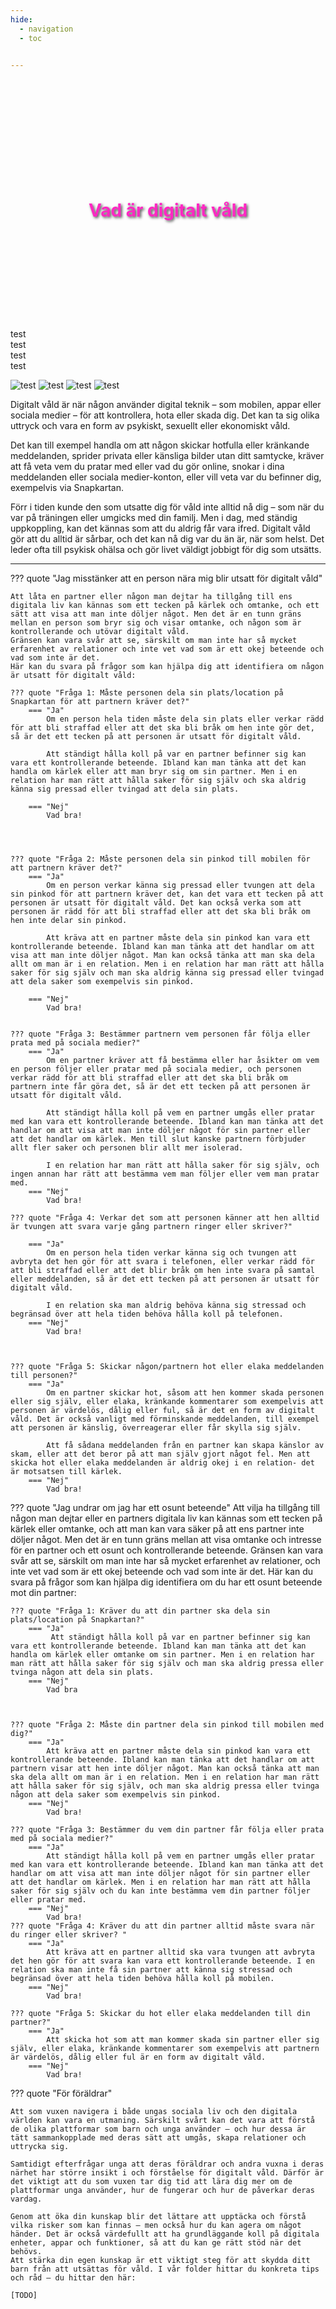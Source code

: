 ```yaml
---
hide:
  - navigation
  - toc


---
```



<div style="
        background-image: url('resources/images/ctrl-image-1.jpg'); /* Replace with your hero image URL */
        background-size: cover; /* Cover the entire div */
        background-position: center; /* Center the image */
        height: 400px; /* Set the height of the hero section */
        display: flex; /* Use flexbox for centering content */
        align-items: center; /* Center content vertically */
        justify-content: center; /* Center content horizontally */
        color: white; /* Text color */
        text-align: center; /* Center text */
        text-shadow: 2px 2px 4px rgba(0, 0, 0, 0.7); /* Black shadow effect */
        ">
        <h1 style="color:#FF28C3">
            Vad är digitalt våld
        </h1>
</div>

<div style="background-image: url('resources/images/ctrl-image-1.jpg');">test</div>
<div style="background-image: url('/resources/images/ctrl-image-1.jpg');">test</div>
<div style="background-image: url('./resources/images/ctrl-image-1.jpg');">test</div>
<div style="background-image: url('../resources/images/ctrl-image-1.jpg');">test</div>


![test](resources/images/ctrl-image-1.jpg)
![test](/resources/images/ctrl-image-1.jpg)
![test](./resources/images/ctrl-image-1.jpg)
![test](../resources/images/ctrl-image-1.jpg)

Digitalt våld är när någon använder digital teknik – som mobilen, appar eller sociala medier – för att kontrollera, hota eller skada dig. Det kan ta sig olika uttryck och vara en form av psykiskt, sexuellt eller ekonomiskt våld.


Det kan till exempel handla om att någon skickar hotfulla eller kränkande meddelanden, sprider privata eller känsliga bilder utan ditt samtycke, kräver att få veta vem du pratar med eller vad du gör online, snokar i dina meddelanden eller sociala medier-konton, eller vill veta var du befinner dig, exempelvis via Snapkartan.


Förr i tiden kunde den som utsatte dig för våld inte alltid nå dig – som när du var på träningen eller umgicks med din familj. Men i dag, med ständig uppkoppling, kan det kännas som att du aldrig får vara ifred. Digitalt våld gör att du alltid är sårbar, och det kan nå dig var du än är, när som helst. Det leder ofta till psykisk ohälsa och gör livet väldigt jobbigt för dig som utsätts.


---

??? quote "Jag misstänker att en person nära mig blir utsatt för digitalt våld"
  
    
    Att låta en partner eller någon man dejtar ha tillgång till ens digitala liv kan kännas som ett tecken på kärlek och omtanke, och ett sätt att visa att man inte döljer något. Men det är en tunn gräns mellan en person som bryr sig och visar omtanke, och någon som är kontrollerande och utövar digitalt våld.
    Gränsen kan vara svår att se, särskilt om man inte har så mycket erfarenhet av relationer och inte vet vad som är ett okej beteende och vad som inte är det.
    Här kan du svara på frågor som kan hjälpa dig att identifiera om någon är utsatt för digitalt våld: 

    ??? quote "Fråga 1: Måste personen dela sin plats/location på Snapkartan för att partnern kräver det?"
        === "Ja"
            Om en person hela tiden måste dela sin plats eller verkar rädd för att bli straffad eller att det ska bli bråk om hen inte gör det, så är det ett tecken på att personen är utsatt för digitalt våld.

            Att ständigt hålla koll på var en partner befinner sig kan vara ett kontrollerande beteende. Ibland kan man tänka att det kan handla om kärlek eller att man bryr sig om sin partner. Men i en relation har man rätt att hålla saker för sig själv och ska aldrig känna sig pressad eller tvingad att dela sin plats. 

        === "Nej"
            Vad bra!




    ??? quote "Fråga 2: Måste personen dela sin pinkod till mobilen för att partnern kräver det?"
        === "Ja" 
            Om en person verkar känna sig pressad eller tvungen att dela sin pinkod för att partnern kräver det, kan det vara ett tecken på att personen är utsatt för digitalt våld. Det kan också verka som att personen är rädd för att bli straffad eller att det ska bli bråk om hen inte delar sin pinkod.

            Att kräva att en partner måste dela sin pinkod kan vara ett kontrollerande beteende. Ibland kan man tänka att det handlar om att visa att man inte döljer något. Man kan också tänka att man ska dela allt om man är i en relation. Men i en relation har man rätt att hålla saker för sig själv och man ska aldrig känna sig pressad eller tvingad att dela saker som exempelvis sin pinkod. 

        === "Nej" 
            Vad bra! 


    ??? quote "Fråga 3: Bestämmer partnern vem personen får följa eller prata med på sociala medier?" 
        === "Ja" 
            Om en partner kräver att få bestämma eller har åsikter om vem en person följer eller pratar med på sociala medier, och personen verkar rädd för att bli straffad eller att det ska bli bråk om partnern inte får göra det, så är det ett tecken på att personen är utsatt för digitalt våld.

            Att ständigt hålla koll på vem en partner umgås eller pratar med kan vara ett kontrollerande beteende. Ibland kan man tänka att det handlar om att visa att man inte döljer något för sin partner eller att det handlar om kärlek. Men till slut kanske partnern förbjuder allt fler saker och personen blir allt mer isolerad.

            I en relation har man rätt att hålla saker för sig själv, och ingen annan har rätt att bestämma vem man följer eller vem man pratar med. 
        === "Nej"
            Vad bra! 

    ??? quote "Fråga 4: Verkar det som att personen känner att hen alltid är tvungen att svara varje gång partnern ringer eller skriver?" 

        === "Ja" 
            Om en person hela tiden verkar känna sig och tvungen att avbryta det hen gör för att svara i telefonen, eller verkar rädd för att bli straffad eller att det blir bråk om hen inte svara på samtal eller meddelanden, så är det ett tecken på att personen är utsatt för digitalt våld.

            I en relation ska man aldrig behöva känna sig stressad och begränsad över att hela tiden behöva hålla koll på telefonen. 
        === "Nej"
            Vad bra!



    ??? quote "Fråga 5: Skickar någon/partnern hot eller elaka meddelanden till personen?" 
        === "Ja" 
            Om en partner skickar hot, såsom att hen kommer skada personen eller sig själv, eller elaka, kränkande kommentarer som exempelvis att personen är värdelös, dålig eller ful, så är det en form av digitalt våld. Det är också vanligt med förminskande meddelanden, till exempel att personen är känslig, överreagerar eller får skylla sig själv.

            Att få sådana meddelanden från en partner kan skapa känslor av skam, eller att det beror på att man själv gjort något fel. Men att skicka hot eller elaka meddelanden är aldrig okej i en relation- det är motsatsen till kärlek. 
        === "Nej" 
            Vad bra! 




??? quote "Jag undrar om jag har ett osunt beteende"
    Att vilja ha tillgång till någon man dejtar eller en partners digitala liv kan kännas som ett tecken på kärlek eller omtanke, och att man kan vara säker på att ens partner inte döljer något.
    Men det är en tunn gräns mellan att visa omtanke och intresse för en partner och ett osunt och kontrollerande beteende. Gränsen kan vara svår att se, särskilt om man inte har så mycket erfarenhet av relationer, och inte vet vad som är ett okej beteende och vad som inte är det.
    Här kan du svara på frågor som kan hjälpa dig identifiera om du har ett osunt beteende mot din partner: 

    ??? quote "Fråga 1: Kräver du att din partner ska dela sin plats/location på Snapkartan?"
        === "Ja"
             Att ständigt hålla koll på var en partner befinner sig kan vara ett kontrollerande beteende. Ibland kan man tänka att det kan handla om kärlek eller omtanke om sin partner. Men i en relation har man rätt att hålla saker för sig själv och man ska aldrig pressa eller tvinga någon att dela sin plats.
        === "Nej"
            Vad bra



    ??? quote "Fråga 2: Måste din partner dela sin pinkod till mobilen med dig?"
        === "Ja"
            Att kräva att en partner måste dela sin pinkod kan vara ett kontrollerande beteende. Ibland kan man tänka att det handlar om att partnern visar att hen inte döljer något. Man kan också tänka att man ska dela allt om man är i en relation. Men i en relation har man rätt att hålla saker för sig själv, och man ska aldrig pressa eller tvinga någon att dela saker som exempelvis sin pinkod. 
        === "Nej"
            Vad bra!

    ??? quote "Fråga 3: Bestämmer du vem din partner får följa eller prata med på sociala medier?"
        === "Ja"
            Att ständigt hålla koll på vem en partner umgås eller pratar med kan vara ett kontrollerande beteende. Ibland kan man tänka att det handlar om att visa att man inte döljer något för sin partner eller att det handlar om kärlek. Men i en relation har man rätt att hålla saker för sig själv och du kan inte bestämma vem din partner följer eller pratar med. 
        === "Nej"
            Vad bra! 
    ??? quote "Fråga 4: Kräver du att din partner alltid måste svara när du ringer eller skriver? "
        === "Ja"
            Att kräva att en partner alltid ska vara tvungen att avbryta det hen gör för att svara kan vara ett kontrollerande beteende. I en relation ska man inte få sin partner att känna sig stressad och begränsad över att hela tiden behöva hålla koll på mobilen.  
        === "Nej"
            Vad bra! 

    ??? quote "Fråga 5: Skickar du hot eller elaka meddelanden till din partner?"
        === "Ja"
            Att skicka hot som att man kommer skada sin partner eller sig själv, eller elaka, kränkande kommentarer som exempelvis att partnern är värdelös, dålig eller ful är en form av digitalt våld. 
        === "Nej"
            Vad bra! 


??? quote "För föräldrar"

    Att som vuxen navigera i både ungas sociala liv och den digitala världen kan vara en utmaning. Särskilt svårt kan det vara att förstå de olika plattformar som barn och unga använder – och hur dessa är tätt sammankopplade med deras sätt att umgås, skapa relationer och uttrycka sig.

    Samtidigt efterfrågar unga att deras föräldrar och andra vuxna i deras närhet har större insikt i och förståelse för digitalt våld. Därför är det viktigt att du som vuxen tar dig tid att lära dig mer om de plattformar unga använder, hur de fungerar och hur de påverkar deras vardag.

    Genom att öka din kunskap blir det lättare att upptäcka och förstå vilka risker som kan finnas – men också hur du kan agera om något händer. Det är också värdefullt att ha grundläggande koll på digitala enheter, appar och funktioner, så att du kan ge rätt stöd när det behövs.
    Att stärka din egen kunskap är ett viktigt steg för att skydda ditt barn från att utsättas för våld. I vår folder hittar du konkreta tips och råd – du hittar den här:

    [TODO]
